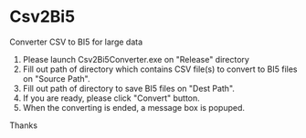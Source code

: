 # Csv2Bi5
Converter CSV to BI5 for large data

1. Please launch Csv2Bi5Converter.exe on "Release" directory
2. Fill out path of directory which contains CSV file(s) to convert to BI5 files on "Source Path".
3. Fill out path of directory to save BI5 files on "Dest Path".
4. If you are ready, please click "Convert" button.
5. When the converting is ended, a message box is popuped.

Thanks
